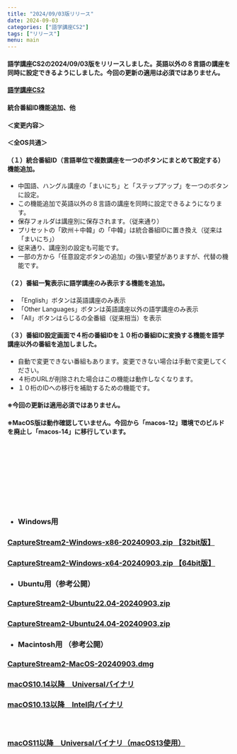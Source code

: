 ```yaml
---
title: "2024/09/03版リリース"
date: 2024-09-03
categories: ["語学講座CS2"]
tags: ["リリース"]
menu: main
---
```

#### 語学講座CS2の2024/09/03版をリリースしました。英語以外の８言語の講座を同時に設定できるようにしました。今回の更新の適用は必須ではありません。
####                
#### [語学講座CS2](https://csreviser.github.io/CaptureStream2/)
####  
####  統合番組ID機能追加、他

#### ＜変更内容＞　　　
#### ＜全OS共通＞
#### （１）統合番組ID（言語単位で複数講座を一つのボタンにまとめて設定する）機能追加。
- 中国語、ハングル講座の「まいにち」と「ステップアップ」を一つのボタンに設定。
- この機能追加で英語以外の８言語の講座を同時に設定できるようになります。
- 保存フォルダは講座別に保存されます。（従来通り）
- プリセットの「欧州＋中韓」の「中韓」は統合番組IDに置き換え（従来は「まいにち」）
- 従来通り、講座別の設定も可能です。
- 一部の方から「任意設定ボタンの追加」の強い要望がありますが、代替の機能です。	

#### （２）番組一覧表示に語学講座のみ表示する機能を追加。
- 「English」ボタンは英語講座のみ表示
- 「Other Languages」ボタンは英語講座以外の語学講座のみ表示
- 「All」ボタンはらじるの全番組（従来相当）を表示		

#### （３）番組ID設定画面で４桁の番組IDを１０桁の番組IDに変換する機能を語学講座以外の番組を追加しました。
- 自動で変更できない番組もあります。変更できない場合は手動で変更してください。
- ４桁のURLが削除された場合はこの機能は動作しなくなります。
- １０桁のIDへの移行を補助するための機能です。

#### 
#### ※今回の更新は適用必須ではありません。
#### ※MacOS版は動作確認していません。今回から「macos-12」環境でのビルドを廃止し「macos-14」に移行しています。
####  　　　  
####  　　　  
####  　　　  
####  　
* ### Windows用
### [CaptureStream2-Windows-x86-20240903.zip 【32bit版】](https://github.com/CSReviser/CaptureStream2/releases/download/20240903/CaptureStream2-Windows-x86-20240903.zip)
### [CaptureStream2-Windows-x64-20240903.zip 【64bit版】](https://github.com/CSReviser/CaptureStream2/releases/download/20240903/CaptureStream2-Windows-x64-20240903.zip) 　　　　　　　　　　　　　　　　　　

* ### Ubuntu用（参考公開）     
### [CaptureStream2-Ubuntu22.04-20240903.zip](https://github.com/CSReviser/CaptureStream2/releases/download/20240903/CaptureStream2-Ubuntu-20240903.zip)
### [CaptureStream2-Ubuntu24.04-20240903.zip](https://github.com/CSReviser/CaptureStream2/releases/download/20240903/CaptureStream2-Ubuntu2404-20240903.zip) 　　　　　　　　　　　　　　　　　　

* ### Macintosh用 （参考公開）  
### [CaptureStream2-MacOS-20240903.dmg](https://github.com/CSReviser/CaptureStream2/releases/download/20240903/CaptureStream2-MacOS-20240903.dmg)
### [macOS10.14以降　Universalバイナリ](https://github.com/CSReviser/CaptureStream2/releases/download/20240903/CaptureStream2-MacOS-qt62-20240903.dmg)
### [macOS10.13以降　Intel向バイナリ](https://github.com/CSReviser/CaptureStream2/releases/download/20240903/CaptureStream2-MacOS-qt5-Intel-20240903.dmg)
####  　　　  
### [macOS11以降　Universalバイナリ（macOS13使用）](https://github.com/CSReviser/CaptureStream2/releases/download/20240903/CaptureStream2-MacOS13-20240903.dmg)
####  　　　  
####  　　　  
####  　　　  
####  　　　  
####  　　　  
####  　　　  
